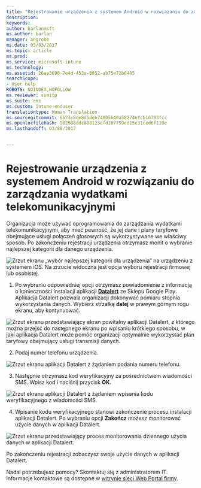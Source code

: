 ```yaml
---
title: "Rejestrowanie urządzenia z systemem Android w rozwiązaniu do zarządzania wydatkami telekomunikacyjnymi za pomocą usługi Intune"
description: 
keywords: 
author: barlanmsft
ms.author: barlan
manager: angrobe
ms.date: 03/03/2017
ms.topic: article
ms.prod: 
ms.service: microsoft-intune
ms.technology: 
ms.assetid: 26aa3698-7e4d-453a-8852-ab75e72b6485
searchScope:
- User help
ROBOTS: NOINDEX,NOFOLLOW
ms.reviewer: sumitp
ms.suite: ems
ms.custom: intune-enduser
translationtype: Human Translation
ms.sourcegitcommit: 6673c8de8d5deb74005b40a58274efcb10783fcc
ms.openlocfilehash: 982588ddc808123efd107759ed15c31ced6f110e
ms.lasthandoff: 03/08/2017


---
```


# <a name="enroll-your-android-device-in-telecom-expense-management"></a>Rejestrowanie urządzenia z systemem Android w rozwiązaniu do zarządzania wydatkami telekomunikacyjnymi

Organizacja może używać oprogramowania do zarządzania wydatkami telekomunikacyjnymi, aby mieć pewność, że jej dane i plany taryfowe obejmujące usługi połączeń głosowych są wykorzystywane we właściwy sposób. Po zakończeniu rejestracji urządzenia otrzymasz monit o wybranie najlepszej kategorii dla danego urządzenia.

  ![Zrzut ekranu „wybór najlepszej kategorii dla urządzenia” na urządzeniu z systemem iOS. Na zrzucie widoczna jest opcja wyboru rejestracji firmowej lub osobistej.](./media/and-enroll-11-tem-select-best-category.png)

1. Po wybraniu odpowiedniej opcji otrzymasz powiadomienie z informacją o konieczności instalacji aplikacji [__Datalert__](https://play.google.com/store/apps/details?id=fr.memobox.databox) ze Sklepu Google Play. Aplikacja Datalert pozwala organizacji dokonywać pomiaru stopnia wykorzystania danych. Wybierz strzałkę __dalej__ w prawym górnym rogu ekranu, aby kontynuować.

  ![Zrzut ekranu przedstawiający ekran powitalny aplikacji Datalert, z którego można przejść do następnego ekranu po wpisaniu krótkiego sposobu, w jaki aplikacja Datalert może pomóc organizacji optymalnie wykorzystać plan taryfowy obejmujący usługi transmisji danych.](./media/and-enroll-12-tem-datalert-setup.png)

2. Podaj numer telefonu urządzenia.

  ![Zrzut ekranu aplikacji Datalert z żądaniem podania numeru telefonu.](./media/and-enroll-13-tem-datalert-phone-number.png)

3. Następnie otrzymasz kod weryfikacyjny za pośrednictwem wiadomości SMS. Wpisz kod i naciśnij przycisk __OK__.

  ![Zrzut ekranu aplikacji Datalert z żądaniem wpisania kodu weryfikacyjnego z wiadomości SMS.](./media/and-enroll-14-tem-datalert-sms.png)

4. Wpisanie kodu weryfikacyjnego stanowi zakończenie procesu instalacji aplikacji Datalert. Po wybraniu opcji __Zakończ__ możesz monitorować użycie danych w aplikacji Datalert.

  ![Zrzut ekranu przedstawiający proces monitorowania dziennego użycia danych w aplikacji Datalert.](./media/and-enroll-15-tem-datalert-monitoring-active.png)

Po zakończeniu rejestracji zobaczysz swoje użycie danych w aplikacji Datalert.

Nadal potrzebujesz pomocy? Skontaktuj się z administratorem IT. Informacje kontaktowe są dostępne w [witrynie sieci Web Portal firmy](http://portal.manage.microsoft.com).

